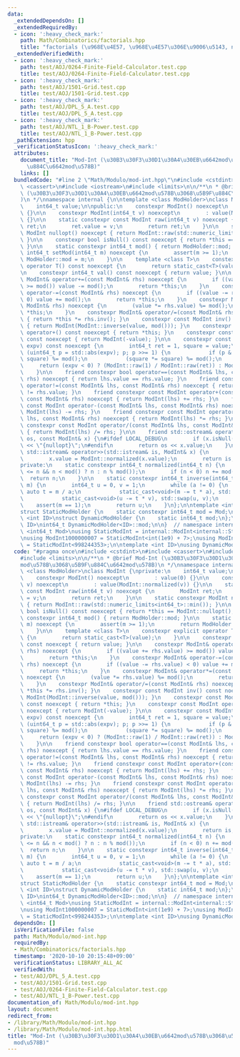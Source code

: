 ```yaml
---
data:
  _extendedDependsOn: []
  _extendedRequiredBy:
  - icon: ':heavy_check_mark:'
    path: Math/Combinatorics/factorials.hpp
    title: "factorials (\u968E\u4E57, \u968E\u4E57\u306E\u9006\u5143, nCr, nPr)"
  _extendedVerifiedWith:
  - icon: ':heavy_check_mark:'
    path: test/AOJ/0264-Finite-Field-Calculator.test.cpp
    title: test/AOJ/0264-Finite-Field-Calculator.test.cpp
  - icon: ':heavy_check_mark:'
    path: test/AOJ/1501-Grid.test.cpp
    title: test/AOJ/1501-Grid.test.cpp
  - icon: ':heavy_check_mark:'
    path: test/AOJ/DPL_5_A.test.cpp
    title: test/AOJ/DPL_5_A.test.cpp
  - icon: ':heavy_check_mark:'
    path: test/AOJ/NTL_1_B-Power.test.cpp
    title: test/AOJ/NTL_1_B-Power.test.cpp
  _pathExtension: hpp
  _verificationStatusIcon: ':heavy_check_mark:'
  attributes:
    document_title: "Mod-Int (\u30B3\u30F3\u30D1\u30A4\u30EB\u6642mod\u578B\u3068\u5B9F\
      \u884C\u6642mod\u578B)"
    links: []
  bundledCode: "#line 2 \"Math/Modulo/mod-int.hpp\"\n#include <cstdint>\n#include\
    \ <cassert>\n#include <iostream>\n#include <limits>\n\n/**\n * @brief Mod-Int\
    \ (\u30B3\u30F3\u30D1\u30A4\u30EB\u6642mod\u578B\u3068\u5B9F\u884C\u6642mod\u578B\
    )\n */\nnamespace internal {\n\ntemplate <class ModHolder>\nclass ModInt {\nprivate:\n\
    \    int64_t value;\n\npublic:\n    constexpr ModInt() noexcept\n        : value(0)\
    \ {}\n\n    constexpr ModInt(int64_t v) noexcept\n        : value(ModInt::normalized(v))\
    \ {}\n\n    static constexpr const ModInt raw(int64_t v) noexcept {\n        ModInt\
    \ ret;\n        ret.value = v;\n        return ret;\n    }\n\n    static constexpr\
    \ ModInt nullopt() noexcept { return ModInt::raw(std::numeric_limits<int64_t>::min());\
    \ }\n\n    constexpr bool isNull() const noexcept { return *this == ModInt::nullopt();\
    \ }\n\n    static constexpr int64_t mod() { return ModHolder::mod; }\n\n    static\
    \ int64_t setMod(int64_t m) noexcept {\n        assert(m >= 1);\n        return\
    \ ModHolder::mod = m;\n    }\n\n    template <class T>\n    constexpr explicit\
    \ operator T() const noexcept {\n        return static_cast<T>(value);\n    }\n\
    \n    constexpr int64_t val() const noexcept { return value; }\n\n    constexpr\
    \ ModInt& operator+=(const ModInt& rhs) noexcept {\n        if ((value += rhs.value)\
    \ >= mod()) value -= mod();\n        return *this;\n    }\n    constexpr ModInt&\
    \ operator-=(const ModInt& rhs) noexcept {\n        if ((value -= rhs.value) <\
    \ 0) value += mod();\n        return *this;\n    }\n    constexpr ModInt& operator*=(const\
    \ ModInt& rhs) noexcept {\n        (value *= rhs.value) %= mod();\n        return\
    \ *this;\n    }\n    constexpr ModInt& operator/=(const ModInt& rhs) noexcept\
    \ { return *this *= rhs.inv(); }\n    constexpr const ModInt inv() const noexcept\
    \ { return ModInt(ModInt::inverse(value, mod())); }\n    constexpr const ModInt\
    \ operator+() const noexcept { return *this; }\n    constexpr const ModInt operator-()\
    \ const noexcept { return ModInt(-value); }\n\n    constexpr const ModInt pow(int64_t\
    \ expv) const noexcept {\n        int64_t ret = 1, square = value;\n        for\
    \ (uint64_t p = std::abs(expv); p; p >>= 1) {\n            if (p & 1) (ret *=\
    \ square) %= mod();\n            (square *= square) %= mod();\n        }\n   \
    \     return (expv < 0) ? (ModInt::raw(1) / ModInt::raw(ret)) : ModInt::raw(ret);\n\
    \    }\n\n    friend constexpr bool operator==(const ModInt& lhs, const ModInt&\
    \ rhs) noexcept { return lhs.value == rhs.value; }\n    friend constexpr bool\
    \ operator!=(const ModInt& lhs, const ModInt& rhs) noexcept { return lhs.value\
    \ != rhs.value; }\n    friend constexpr const ModInt operator+(const ModInt& lhs,\
    \ const ModInt& rhs) noexcept { return ModInt(lhs) += rhs; }\n    friend constexpr\
    \ const ModInt operator-(const ModInt& lhs, const ModInt& rhs) noexcept { return\
    \ ModInt(lhs) -= rhs; }\n    friend constexpr const ModInt operator*(const ModInt&\
    \ lhs, const ModInt& rhs) noexcept { return ModInt(lhs) *= rhs; }\n    friend\
    \ constexpr const ModInt operator/(const ModInt& lhs, const ModInt& rhs) noexcept\
    \ { return ModInt(lhs) /= rhs; }\n\n    friend std::ostream& operator<<(std::ostream&\
    \ os, const ModInt& x) {\n#ifdef LOCAL_DEBUG\n        if (x.isNull()) return os\
    \ << \"{nullopt}\";\n#endif\n        return os << x.value;\n    }\n\n    friend\
    \ std::istream& operator>>(std::istream& is, ModInt& x) {\n        is >> x.value;\n\
    \        x.value = ModInt::normalized(x.value);\n        return is;\n    }\n\n\
    private:\n    static constexpr int64_t normalized(int64_t n) {\n        n = (-mod()\
    \ <= n && n < mod() ? n : n % mod());\n        if (n < 0) n += mod();\n      \
    \  return n;\n    }\n\n    static constexpr int64_t inverse(int64_t a, int64_t\
    \ m) {\n        int64_t u = 0, v = 1;\n        while (a != 0) {\n            const\
    \ auto t = m / a;\n            static_cast<void>(m -= t * a), std::swap(m, a);\n\
    \            static_cast<void>(u -= t * v), std::swap(u, v);\n        }\n    \
    \    assert(m == 1);\n        return u;\n    }\n};\n\ntemplate <int64_t Mod>\n\
    struct StaticModHolder {\n    static constexpr int64_t mod = Mod;\n};\n\ntemplate\
    \ <int ID>\nstruct DynamicModHolder {\n    static int64_t mod;\n};\ntemplate <int\
    \ ID>\nint64_t DynamicModHolder<ID>::mod;\n\n}  // namespace internal\n\ntemplate\
    \ <int64_t Mod>\nusing StaticModInt = internal::ModInt<internal::StaticModHolder<Mod>>;\n\
    \nusing ModInt1000000007 = StaticModInt<int(1e9) + 7>;\nusing ModInt998244353\
    \ = StaticModInt<998244353>;\n\ntemplate <int ID>\nusing DynamicModInt = internal::ModInt<internal::DynamicModHolder<ID>>;\n"
  code: "#pragma once\n#include <cstdint>\n#include <cassert>\n#include <iostream>\n\
    #include <limits>\n\n/**\n * @brief Mod-Int (\u30B3\u30F3\u30D1\u30A4\u30EB\u6642\
    mod\u578B\u3068\u5B9F\u884C\u6642mod\u578B)\n */\nnamespace internal {\n\ntemplate\
    \ <class ModHolder>\nclass ModInt {\nprivate:\n    int64_t value;\n\npublic:\n\
    \    constexpr ModInt() noexcept\n        : value(0) {}\n\n    constexpr ModInt(int64_t\
    \ v) noexcept\n        : value(ModInt::normalized(v)) {}\n\n    static constexpr\
    \ const ModInt raw(int64_t v) noexcept {\n        ModInt ret;\n        ret.value\
    \ = v;\n        return ret;\n    }\n\n    static constexpr ModInt nullopt() noexcept\
    \ { return ModInt::raw(std::numeric_limits<int64_t>::min()); }\n\n    constexpr\
    \ bool isNull() const noexcept { return *this == ModInt::nullopt(); }\n\n    static\
    \ constexpr int64_t mod() { return ModHolder::mod; }\n\n    static int64_t setMod(int64_t\
    \ m) noexcept {\n        assert(m >= 1);\n        return ModHolder::mod = m;\n\
    \    }\n\n    template <class T>\n    constexpr explicit operator T() const noexcept\
    \ {\n        return static_cast<T>(value);\n    }\n\n    constexpr int64_t val()\
    \ const noexcept { return value; }\n\n    constexpr ModInt& operator+=(const ModInt&\
    \ rhs) noexcept {\n        if ((value += rhs.value) >= mod()) value -= mod();\n\
    \        return *this;\n    }\n    constexpr ModInt& operator-=(const ModInt&\
    \ rhs) noexcept {\n        if ((value -= rhs.value) < 0) value += mod();\n   \
    \     return *this;\n    }\n    constexpr ModInt& operator*=(const ModInt& rhs)\
    \ noexcept {\n        (value *= rhs.value) %= mod();\n        return *this;\n\
    \    }\n    constexpr ModInt& operator/=(const ModInt& rhs) noexcept { return\
    \ *this *= rhs.inv(); }\n    constexpr const ModInt inv() const noexcept { return\
    \ ModInt(ModInt::inverse(value, mod())); }\n    constexpr const ModInt operator+()\
    \ const noexcept { return *this; }\n    constexpr const ModInt operator-() const\
    \ noexcept { return ModInt(-value); }\n\n    constexpr const ModInt pow(int64_t\
    \ expv) const noexcept {\n        int64_t ret = 1, square = value;\n        for\
    \ (uint64_t p = std::abs(expv); p; p >>= 1) {\n            if (p & 1) (ret *=\
    \ square) %= mod();\n            (square *= square) %= mod();\n        }\n   \
    \     return (expv < 0) ? (ModInt::raw(1) / ModInt::raw(ret)) : ModInt::raw(ret);\n\
    \    }\n\n    friend constexpr bool operator==(const ModInt& lhs, const ModInt&\
    \ rhs) noexcept { return lhs.value == rhs.value; }\n    friend constexpr bool\
    \ operator!=(const ModInt& lhs, const ModInt& rhs) noexcept { return lhs.value\
    \ != rhs.value; }\n    friend constexpr const ModInt operator+(const ModInt& lhs,\
    \ const ModInt& rhs) noexcept { return ModInt(lhs) += rhs; }\n    friend constexpr\
    \ const ModInt operator-(const ModInt& lhs, const ModInt& rhs) noexcept { return\
    \ ModInt(lhs) -= rhs; }\n    friend constexpr const ModInt operator*(const ModInt&\
    \ lhs, const ModInt& rhs) noexcept { return ModInt(lhs) *= rhs; }\n    friend\
    \ constexpr const ModInt operator/(const ModInt& lhs, const ModInt& rhs) noexcept\
    \ { return ModInt(lhs) /= rhs; }\n\n    friend std::ostream& operator<<(std::ostream&\
    \ os, const ModInt& x) {\n#ifdef LOCAL_DEBUG\n        if (x.isNull()) return os\
    \ << \"{nullopt}\";\n#endif\n        return os << x.value;\n    }\n\n    friend\
    \ std::istream& operator>>(std::istream& is, ModInt& x) {\n        is >> x.value;\n\
    \        x.value = ModInt::normalized(x.value);\n        return is;\n    }\n\n\
    private:\n    static constexpr int64_t normalized(int64_t n) {\n        n = (-mod()\
    \ <= n && n < mod() ? n : n % mod());\n        if (n < 0) n += mod();\n      \
    \  return n;\n    }\n\n    static constexpr int64_t inverse(int64_t a, int64_t\
    \ m) {\n        int64_t u = 0, v = 1;\n        while (a != 0) {\n            const\
    \ auto t = m / a;\n            static_cast<void>(m -= t * a), std::swap(m, a);\n\
    \            static_cast<void>(u -= t * v), std::swap(u, v);\n        }\n    \
    \    assert(m == 1);\n        return u;\n    }\n};\n\ntemplate <int64_t Mod>\n\
    struct StaticModHolder {\n    static constexpr int64_t mod = Mod;\n};\n\ntemplate\
    \ <int ID>\nstruct DynamicModHolder {\n    static int64_t mod;\n};\ntemplate <int\
    \ ID>\nint64_t DynamicModHolder<ID>::mod;\n\n}  // namespace internal\n\ntemplate\
    \ <int64_t Mod>\nusing StaticModInt = internal::ModInt<internal::StaticModHolder<Mod>>;\n\
    \nusing ModInt1000000007 = StaticModInt<int(1e9) + 7>;\nusing ModInt998244353\
    \ = StaticModInt<998244353>;\n\ntemplate <int ID>\nusing DynamicModInt = internal::ModInt<internal::DynamicModHolder<ID>>;\n"
  dependsOn: []
  isVerificationFile: false
  path: Math/Modulo/mod-int.hpp
  requiredBy:
  - Math/Combinatorics/factorials.hpp
  timestamp: '2020-10-10 20:15:48+09:00'
  verificationStatus: LIBRARY_ALL_AC
  verifiedWith:
  - test/AOJ/DPL_5_A.test.cpp
  - test/AOJ/1501-Grid.test.cpp
  - test/AOJ/0264-Finite-Field-Calculator.test.cpp
  - test/AOJ/NTL_1_B-Power.test.cpp
documentation_of: Math/Modulo/mod-int.hpp
layout: document
redirect_from:
- /library/Math/Modulo/mod-int.hpp
- /library/Math/Modulo/mod-int.hpp.html
title: "Mod-Int (\u30B3\u30F3\u30D1\u30A4\u30EB\u6642mod\u578B\u3068\u5B9F\u884C\u6642\
  mod\u578B)"
---
```


